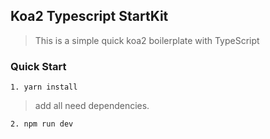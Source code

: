 ## Koa2 Typescript StartKit

> This is a simple quick koa2 boilerplate with TypeScript

### Quick Start

	1. yarn install
>  add all need dependencies.

	2. npm run dev
	

   
        
